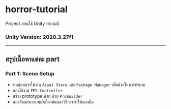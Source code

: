 # horror-tutorial

Project สอนใช้ Unity ทำเกมผี

### Unity Version: 2020.3.27f1

---

## สรุุปเนื้อหาแต่ละ part

### Part 1: Scene Setup
- ทดสอบการใช้งาน `Asset Store` และ `Package Manager` เพื่อช่วยในการทำเกม
- ลองใช้งาน `FPS Controller`
- สร้าง prototype ฉาก ด้วย `ProBuilder`
- ลองจัดแสงเงาเกมผีเบื้องต้นและวิธีการทำให้ฉากมืด
